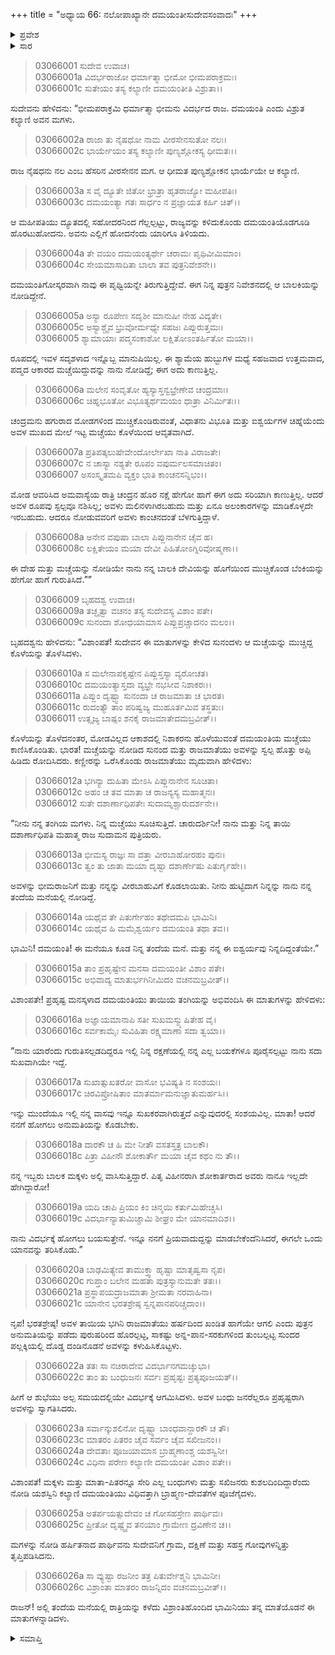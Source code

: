 +++
title = "ಅಧ್ಯಾಯ 66: ನಲೋಪಾಖ್ಯಾನೇ ದಮಯಂತೀಸುದೇವಸಂವಾದಃ"
+++

<details><summary>ಪ್ರವೇಶ</summary>


।।   ಓಂ ಓಂ ನಮೋ ನಾರಾಯಣಾಯ।।   ಶ್ರೀ ವೇದವ್ಯಾಸಾಯ ನಮಃ ।।

ಶ್ರೀ ಕೃಷ್ಣದ್ವೈಪಾಯನ ವೇದವ್ಯಾಸ ವಿರಚಿತ  

**ಶ್ರೀ ಮಹಾಭಾರತ**

**ಆರಣ್ಯಕ ಪರ್ವ**

**ಇಂದ್ರಲೋಕಾಭಿಗಮನ ಪರ್ವ**

**ಅಧ್ಯಾಯ 66**

</details>


<details><summary>ಸಾರ</summary>

ದಮಯಂತಿಯ ಮಚ್ಚೆಯನ್ನು ನೋಡಿ ಅವಳು ತನ್ನ ತಂಗಿಯ ಮಗಳೆಂದು ಗುರುತಿಸಿದ (1-10) ರಾಜಮಾತೆಯು, ತಂದೆಯ ಮನೆಗೆ ಮಕ್ಕಳನ್ನು ನೋಡಲು ಹೋಗ ಬಯಸಿದ ಅವಳನ್ನು ಕಳುಹಿಸಿಕೊಟ್ಟಿದುದು (11-26).

</details>


> 03066001 ಸುದೇವ ಉವಾಚ।  
03066001a ವಿದರ್ಭರಾಜೋ ಧರ್ಮಾತ್ಮಾ ಭೀಮೋ ಭೀಮಪರಾಕ್ರಮಃ।  
03066001c ಸುತೇಯಂ ತಸ್ಯ ಕಲ್ಯಾಣೀ ದಮಯಂತೀತಿ ವಿಶ್ರುತಾ।।

ಸುದೇವನು ಹೇಳಿದನು: “ಭೀಮಪರಾಕ್ರಮಿ ಧರ್ಮಾತ್ಮಾ ಭೀಮನು ವಿದರ್ಭದ ರಾಜ. ದಮಯಂತಿ ಎಂದು ವಿಶ್ರುತ ಕಲ್ಯಾಣಿ ಅವನ ಮಗಳು.

> 03066002a ರಾಜಾ ತು ನೈಷಧೋ ನಾಮ ವೀರಸೇನಸುತೋ ನಲಃ।  
03066002c ಭಾರ್ಯೇಯಂ ತಸ್ಯ ಕಲ್ಯಾಣೀ ಪುಣ್ಯಶ್ಲೋಕಸ್ಯ ಧೀಮತಃ।।

ರಾಜ ನೈಷಧನು ನಲ ಎಂಬ ಹೆಸರಿನ ವೀರಸೇನನ ಮಗ. ಆ ಧೀಮತ ಪುಣ್ಯಶ್ಲೋಕನ ಭಾರ್ಯೆಯೇ ಆ ಕಲ್ಯಾಣಿ.

> 03066003a ಸ ವೈ ದ್ಯೂತೇ ಜಿತೋ ಭ್ರಾತ್ರಾ ಹೃತರಾಜ್ಯೋ ಮಹೀಪತಿಃ।  
03066003c ದಮಯಂತ್ಯಾ ಗತಃ ಸಾರ್ಧಂ ನ ಪ್ರಜ್ಞಾಯತ ಕರ್ಹಿ ಚಿತ್।।

ಆ ಮಹೀಪತಿಯು ದ್ಯೂತದಲ್ಲಿ ಸಹೋದರನಿಂದ ಗೆಲ್ಲಲ್ಪಟ್ಟು, ರಾಜ್ಯವನ್ನು ಕಳಿದುಕೊಂಡು ದಮಯಂತಿಯೊಡಗೂಡಿ ಹೊರಟುಹೋದನು. ಅವನು ಎಲ್ಲಿಗೆ ಹೋದನೆಂದು ಯಾರಿಗೂ ತಿಳಿಯದು.

> 03066004a ತೇ ವಯಂ ದಮಯಂತ್ಯರ್ಥೇ ಚರಾಮಃ ಪೃಥಿವೀಮಿಮಾಂ।  
03066004c ಸೇಯಮಾಸಾದಿತಾ ಬಾಲಾ ತವ ಪುತ್ರನಿವೇಶನೇ।।

ದಮಯಂತಿಗೋಸ್ಕರವಾಗಿ ನಾವು ಈ ಪೃಥ್ವಿಯನ್ನೇ ತಿರುಗುತ್ತಿದ್ದೇವೆ. ಈಗ ನಿನ್ನ ಪುತ್ರನ ನಿವೇಶನದಲ್ಲಿ ಆ ಬಾಲಕಿಯನ್ನು ನೋಡಿದ್ದೇನೆ.

> 03066005a ಅಸ್ಯಾ ರೂಪೇಣ ಸದೃಶೀ ಮಾನುಷೀ ನೇಹ ವಿದ್ಯತೇ।  
03066005c ಅಸ್ಯಾಶ್ಚೈವ ಭ್ರುವೋರ್ಮಧ್ಯೇ ಸಹಜಃ ಪಿಪ್ಲುರುತ್ತಮಃ।  
03066005 ಶ್ಯಾಮಾಯಾಃ ಪದ್ಮಸಂಕಾಶೋ ಲಕ್ಷಿತೋಽಂತರ್ಹಿತೋ ಮಯಾ।।

ರೂಪದಲ್ಲಿ ಇವಳ ಸದೃಶಳಾದ ಇನ್ನೊಬ್ಬ ಮಾನುಷಿಯಿಲ್ಲ. ಈ ಶ್ಯಾಮೆಯ ಹುಬ್ಬುಗಳ ಮಧ್ಯೆ ಸಹಜವಾದ ಉತ್ತಮವಾದ, ಪದ್ಮದ ಆಕಾರದ ಮಚ್ಚೆಯಿದ್ದುದನ್ನು ನಾನು ನೋಡಿದ್ದೆ; ಈಗ ಅದು ಕಾಣುತ್ತಿಲ್ಲ.

> 03066006a ಮಲೇನ ಸಂವೃತೋ ಹ್ಯಸ್ಯಾಸ್ತನ್ವಭ್ರೇಣೇವ ಚಂದ್ರಮಾಃ।   
03066006c ಚಿಹ್ನಭೂತೋ ವಿಭೂತ್ಯರ್ಥಮಯಂ ಧಾತ್ರಾ ವಿನಿರ್ಮಿತಃ।।

ಚಂದ್ರಮನು ಹಗುರಾದ ಮೋಡಗಳಿಂದ ಮುಚ್ಚಿಕೊಂಡಿರುವಂತೆ, ವಿಧಾತನು ವಿಭೂತಿ ಮತ್ತು ಐಶ್ವರ್ಯಗಳ ಚಿಹ್ನೆಯೆಂದು ಅವಳ ಮುಖದ ಮೇಲೆ ಇಟ್ಟ ಮಚ್ಚೆಯು ಕೊಳೆಯಿಂದ ಆವೃತವಾಗಿದೆ.

> 03066007a ಪ್ರತಿಪತ್ಕಲುಷೇವೇಂದೋರ್ಲೇಖಾ ನಾತಿ ವಿರಾಜತೇ।  
03066007c ನ ಚಾಸ್ಯಾ ನಶ್ಯತೇ ರೂಪಂ ವಪುರ್ಮಲಸಮಾಚಿತಂ।  
03066007 ಅಸಂಸ್ಕೃತಮಪಿ ವ್ಯಕ್ತಂ ಭಾತಿ ಕಾಂಚನಸನ್ನಿಭಂ।।

ಮೋಡ ಆವರಿಸಿದ ಅಮವಾಸ್ಯೆಯ ರಾತ್ರಿ ಚಂದ್ರನ ಹೊರ ನಕ್ಷೆ ಹೇಗೋ ಹಾಗೆ ಈಗ ಅದು ಸರಿಯಾಗಿ ಕಾಣುತ್ತಿಲ್ಲ. ಆದರೆ ಅವಳ ರೂಪವು ಸ್ಪಲ್ಪವೂ ನಶಿಸಿಲ್ಲ; ಅವಳು ಮಲಿನಳಾಗಿರಬಹುದು ಮತ್ತು ಏನೂ ಅಲಂಕಾರಗಳನ್ನು ಮಾಡಿಕೊಳ್ಳದೇ ಇರಬಹುದು. ಆದರೂ ನೋಡುವವರಿಗೆ ಅವಳು ಕಾಂಚನದಂತೆ ಬೆಳಗುತ್ತಿದ್ದಾಳೆ.

> 03066008a ಅನೇನ ವಪುಷಾ ಬಾಲಾ ಪಿಪ್ಲುನಾನೇನ ಚೈವ ಹ।   
03066008c ಲಕ್ಷಿತೇಯಂ ಮಯಾ ದೇವೀ ಪಿಹಿತೋಽಗ್ನಿರಿವೋಷ್ಮಣಾ।।

ಈ ದೇಹ ಮತ್ತು ಮಚ್ಚೆಯನ್ನು ನೋಡಿಯೇ ನಾನು ನನ್ನ ಬಾಲಕಿ ದೇವಿಯನ್ನು ಹೊಗೆಯಿಂದ ಮುಚ್ಚಿಕೊಂಡ ಬೆಂಕಿಯನ್ನು ಹೇಗೋ ಹಾಗೆ ಗುರುತಿಸಿದೆ.””

> 03066009 ಬೃಹದಶ್ವ ಉವಾಚ।  
03066009a ತಚ್ಛೃತ್ವಾ ವಚನಂ ತಸ್ಯ ಸುದೇವಸ್ಯ ವಿಶಾಂ ಪತೇ।  
03066009c ಸುನಂದಾ ಶೋಧಯಾಮಾಸ ಪಿಪ್ಲುಪ್ರಚ್ಚಾದನಂ ಮಲಂ।।

ಬೃಹದಶ್ವನು ಹೇಳಿದನು: “ವಿಶಾಂಪತೆ! ಸುದೇವನ ಈ ಮಾತುಗಳನ್ನು ಕೇಳಿದ ಸುನಂದಳು ಆ ಮಚ್ಚೆಯನ್ನು ಮುಚ್ಚಿದ್ದ ಕೊಳೆಯನ್ನು ತೊಳೆಸಿದಳು.

> 03066010a ಸ ಮಲೇನಾಪಕೃಷ್ಟೇನ ಪಿಪ್ಲುಸ್ತಸ್ಯಾ ವ್ಯರೋಚತ।   
03066010c ದಮಯಂತ್ಯಾಸ್ತದಾ ವ್ಯಭ್ರೇ ನಭಸೀವ ನಿಶಾಕರಃ।।  
03066011a ಪಿಪ್ಲುಂ ದೃಷ್ಟ್ವಾ ಸುನಂದಾ ಚ ರಾಜಮಾತಾ ಚ ಭಾರತ।  
03066011c ರುದಂತ್ಯೌ ತಾಂ ಪರಿಷ್ವಜ್ಯ ಮುಹೂರ್ತಮಿವ ತಸ್ಥತುಃ।  
03066011 ಉತ್ಸೃಜ್ಯ ಬಾಷ್ಪಂ ಶನಕೈ ರಾಜಮಾತೇದಮಬ್ರವೀತ್।।

ಕೊಳೆಯನ್ನು ತೊಳೆದನಂತರ, ಮೋಡವಿಲ್ಲದ ಆಕಾಶದಲ್ಲಿ ನಿಶಾಕರನು ಹೊಳೆಯುವಂತೆ ದಮಯಂತಿಯ ಮಚ್ಚೆಯು ಕಾಣಿಸಿಕೊಂಡಿತು. ಭಾರತ! ಮಚ್ಚೆಯನ್ನು ನೋಡಿದ ಸುನಂದ ಮತ್ತು ರಾಜಮಾತೆಯು ಅವಳನ್ನು ಸ್ವಲ್ಪ ಹೊತ್ತು ಅಪ್ಪಿ ಹಿಡಿದು ರೋದಿಸಿದರು. ಕಣ್ಣೀರನ್ನು ಒರೆಸಿಕೊಂಡು ರಾಜಮಾತೆಯು ಮೃದುವಾಗಿ ಹೇಳಿದಳು:

> 03066012a ಭಗಿನ್ಯಾ ದುಹಿತಾ ಮೇಽಸಿ ಪಿಪ್ಲುನಾನೇನ ಸೂಚಿತಾ।  
03066012c ಅಹಂ ಚ ತವ ಮಾತಾ ಚ ರಾಜನ್ಯಸ್ಯ ಮಹಾತ್ಮನಃ।   
03066012 ಸುತೇ ದಶಾರ್ಣಾಧಿಪತೇಃ ಸುದಾಮ್ನಶ್ಚಾರುದರ್ಶನೇ।।

“ನೀನು ನನ್ನ ತಂಗಿಯ ಮಗಳು. ನಿನ್ನ ಮಚ್ಚೆಯು ಸೂಚಿಸುತ್ತಿದೆ.  ಚಾರುದರ್ಶಿನೀ! ನಾನು ಮತ್ತು ನಿನ್ನ ತಾಯಿ ದಶಾರ್ಣಾಧಿಪತಿ ಮಹಾತ್ಮ ರಾಜ ಸುದಾಮನ ಪುತ್ರಿಯರು.

> 03066013a ಭೀಮಸ್ಯ ರಾಜ್ಞಃ ಸಾ ದತ್ತಾ ವೀರಬಾಹೋರಹಂ ಪುನಃ।  
03066013c ತ್ವಂ ತು ಜಾತಾ ಮಯಾ ದೃಷ್ಟಾ ದಶಾರ್ಣೇಷು ಪಿತುರ್ಗೃಹೇ।।

ಅವಳನ್ನು ಭೀಮರಾಜನಿಗೆ ಮತ್ತು ನನ್ನನ್ನು ವೀರಬಾಹುವಿಗೆ ಕೊಡಲಾಯಿತು. ನೀನು ಹುಟ್ಟಿದಾಗ ನಿನ್ನನ್ನು ನಾನು ನನ್ನ ತಂದೆಯ ಮನೆಯಲ್ಲಿ ನೋಡಿದ್ದೆ.

> 03066014a ಯಥೈವ ತೇ ಪಿತುರ್ಗೇಹಂ ತಥೇದಮಪಿ ಭಾಮಿನಿ।  
03066014c ಯಥೈವ ಹಿ ಮಮೈಶ್ವರ್ಯಂ ದಮಯಂತಿ ತಥಾ ತವ।।

ಭಾಮಿನಿ! ದಮಯಂತಿ! ಈ ಮನೆಯೂ ಕೂಡ ನಿನ್ನ ತಂದೆಯ ಮನೆ. ಮತ್ತು ನನ್ನ ಈ ಐಶ್ವರ್ಯವು ನಿನ್ನದಿದ್ದಂತೆಯೇ.”

> 03066015a ತಾಂ ಪ್ರಹೃಷ್ಟೇನ ಮನಸಾ ದಮಯಂತೀ ವಿಶಾಂ ಪತೇ।  
03066015c ಅಭಿವಾದ್ಯ ಮಾತುರ್ಭಗಿನೀಮಿದಂ ವಚನಮಬ್ರವೀತ್।।

ವಿಶಾಂಪತೇ! ಪ್ರಹೃಷ್ಟ ಮನಸ್ಕಳಾದ ದಮಯಂತಿಯು ತಾಯಿಯ ತಂಗಿಯನ್ನು ಅಭಿವಂದಿಸಿ ಈ ಮಾತುಗಳನ್ನು ಹೇಳಿದಳು:

> 03066016a ಅಜ್ಞಾಯಮಾನಾಪಿ ಸತೀ ಸುಖಮಸ್ಮ್ಯುಷಿತೇಹ ವೈ।  
03066016c ಸರ್ವಕಾಮೈಃ ಸುವಿಹಿತಾ ರಕ್ಷ್ಯಮಾಣಾ ಸದಾ ತ್ವಯಾ।।

“ನಾನು ಯಾರೆಂದು ಗುರುತಿಸಲ್ಪಡದಿದ್ದರೂ ಇಲ್ಲಿ ನಿನ್ನ ರಕ್ಷಣೆಯಲ್ಲಿ ನನ್ನ ಎಲ್ಲ ಬಯಕೆಗಳೂ ಪೂರೈಸಲ್ಪಟ್ಟು ನಾನು ಸದಾ ಸುಖವಾಗಿಯೇ ಇದ್ದೆ.

> 03066017a ಸುಖಾತ್ಸುಖತರೋ ವಾಸೋ ಭವಿಷ್ಯತಿ ನ ಸಂಶಯಃ।  
03066017c ಚಿರವಿಪ್ರೋಷಿತಾಂ ಮಾತರ್ಮಾಮನುಜ್ಞಾತುಮರ್ಹಸಿ।।

ಇನ್ನು ಮುಂದೆಯೂ ಇಲ್ಲಿ ನನ್ನ ವಾಸವು ಇನ್ನೂ ಸುಖಕರವಾಗಿರುತ್ತದೆ ಎನ್ನುವುದರಲ್ಲಿ ಸಂಶಯವಿಲ್ಲ. ಮಾತಾ! ಆದರೆ ನನಗೆ ಹೋಗಲು ಅನುಮತಿಯನ್ನು ಕೊಡಬೇಕು.

> 03066018a ದಾರಕೌ ಚ ಹಿ ಮೇ ನೀತೌ ವಸತಸ್ತತ್ರ ಬಾಲಕೌ।   
03066018c ಪಿತ್ರಾ ವಿಹೀನೌ ಶೋಕಾರ್ತೌ ಮಯಾ ಚೈವ ಕಥಂ ನು ತೌ।।

ನನ್ನ ಇಬ್ಬರು ಬಾಲಕ ಮಕ್ಕಳು ಅಲ್ಲಿ ವಾಸಿಸುತ್ತಿದ್ದಾರೆ. ಪಿತೃ ವಿಹೀನರಾಗಿ ಶೋಕಾರ್ತರಾದ ಅವರು ನಾನೂ ಇಲ್ಲದೇ ಹೇಗಿದ್ದಾರೋ!

> 03066019a ಯದಿ ಚಾಪಿ ಪ್ರಿಯಂ ಕಿಂ ಚಿನ್ಮಯಿ ಕರ್ತುಮಿಹೇಚ್ಚಸಿ।  
03066019c ವಿದರ್ಭಾನ್ಯಾತುಮಿಚ್ಚಾಮಿ ಶೀಘ್ರಂ ಮೇ ಯಾನಮಾದಿಶ।।

ನಾನು ವಿದರ್ಭಕ್ಕೆ ಹೋಗಲು ಬಯಸುತ್ತೇನೆ. ಇನ್ನೂ ನನಗೆ ಪ್ರಿಯವಾದುದ್ದನ್ನು ಮಾಡಬೇಕೆಂದೆನಿಸಿದರೆ, ಈಗಲೇ ಒಂದು ಯಾನವನ್ನು ತರಿಸಿಕೊಡು.”

> 03066020a ಬಾಢಮಿತ್ಯೇವ ತಾಮುಕ್ತ್ವಾ ಹೃಷ್ಟಾ ಮಾತೃಷ್ವಸಾ ನೃಪ।  
03066020c ಗುಪ್ತಾಂ ಬಲೇನ ಮಹತಾ ಪುತ್ರಸ್ಯಾನುಮತೇ ತತಃ।।  
03066021a ಪ್ರಸ್ಥಾಪಯದ್ರಾಜಮಾತಾ ಶ್ರೀಮತಾ ನರವಾಹಿನಾ।   
03066021c ಯಾನೇನ ಭರತಶ್ರೇಷ್ಠ ಸ್ವನ್ನಪಾನಪರಿಚ್ಚದಾಂ।।

ನೃಪ! ಭರತಶ್ರೇಷ್ಠ! ಅವಳ ತಾಯಿಯ ಭಗಿನಿ ರಾಜಮಾತೆಯು ಹರ್ಷದಿಂದ ಖಂಡಿತ ಹಾಗೆಯೇ ಆಗಲಿ ಎಂದು ಪುತ್ರನ ಅನುಮತಿಯನ್ನು ಪಡೆದು ಪುರುಷರಿಂದ ಹೊರಲ್ಪಟ್ಟ, ಸಾಕಷ್ಟು ಅನ್ನ-ಪಾನ-ಸರಕುಗಳಿಂದ ತುಂಬಲ್ಪಟ್ಟ ಸುಂದರ ಪಲ್ಲಕ್ಕಿಯಲ್ಲಿ ದೊಡ್ಡ ದಂಡಿನೊಡನೆ ಅವಳನ್ನು ಕಳುಹಿಸಿಕೊಟ್ಟಳು.

> 03066022a ತತಃ ಸಾ ನಚಿರಾದೇವ ವಿದರ್ಭಾನಗಮಚ್ಶುಭಾ।  
03066022c ತಾಂ ತು ಬಂಧುಜನಃ ಸರ್ವಃ ಪ್ರಹೃಷ್ಟಃ ಪ್ರತ್ಯಪೂಜಯತ್।।

ಹೀಗೆ ಆ ಶುಭೆಯು ಅಲ್ಪ ಸಮಯದಲ್ಲಿಯೇ ವಿದರ್ಭಕ್ಕೆ ಆಗಮಿಸಿದಳು. ಅವಳ ಬಂಧು ಜನರೆಲ್ಲರೂ ಪ್ರಹೃಷ್ಟರಾಗಿ ಅವಳನ್ನು ಸ್ವಾಗತಿಸಿದರು.

> 03066023a ಸರ್ವಾನ್ಕುಶಲಿನೋ ದೃಷ್ಟ್ವಾ ಬಾಂಧವಾನ್ದಾರಕೌ ಚ ತೌ।  
03066023c ಮಾತರಂ ಪಿತರಂ ಚೈವ ಸರ್ವಂ ಚೈವ ಸಖೀಜನಂ।।  
03066024a ದೇವತಾಃ ಪೂಜಯಾಮಾಸ ಬ್ರಾಹ್ಮಣಾಂಶ್ಚ ಯಶಸ್ವಿನೀ।  
03066024c ವಿಧಿನಾ ಪರೇಣ ಕಲ್ಯಾಣೀ ದಮಯಂತೀ ವಿಶಾಂ ಪತೇ।।

ವಿಶಾಂಪತೆ! ಮಕ್ಕಳು ಮತ್ತು ಮಾತಾ-ಪಿತರನ್ನೂ ಸೇರಿ ಎಲ್ಲ ಬಂಧುಗಳು ಮತ್ತು ಸಖಿಜನರು ಕುಶಲದಿಂದಿದ್ದಾರೆಂದು ನೋಡಿ ಯಶಸ್ವಿನಿ ಕಲ್ಯಾಣಿ ದಮಯಂತಿಯು ವಿಧಿವತ್ತಾಗಿ ಬ್ರಾಹ್ಮಣ-ದೇವತೆಗಳ ಪೂಜೆಗೈದಳು.

> 03066025a ಅತರ್ಪಯತ್ಸುದೇವಂ ಚ ಗೋಸಹಸ್ರೇಣ ಪಾರ್ಥಿವಃ।  
03066025c ಪ್ರೀತೋ ದೃಷ್ಟ್ವೈವ ತನಯಾಂ ಗ್ರಾಮೇಣ ದ್ರವಿಣೇನ ಚ।।

ಮಗಳನ್ನು ನೋಡಿ ಹರ್ಷಿತನಾದ ಪಾರ್ಥಿವನು ಸುದೇವನಿಗೆ ಗ್ರಾಮ, ದಕ್ಷಿಣೆ ಮತ್ತು ಸಹಸ್ರ ಗೋವುಗಳನ್ನಿತ್ತು ತೃಪ್ತಿಪಡಿಸಿದನು.

> 03066026a ಸಾ ವ್ಯುಷ್ಟಾ ರಜನೀಂ ತತ್ರ ಪಿತುರ್ವೇಶ್ಮನಿ ಭಾಮಿನೀ।  
03066026c ವಿಶ್ರಾಂತಾ ಮಾತರಂ ರಾಜನ್ನಿದಂ ವಚನಮಬ್ರವೀತ್।।

ರಾಜನ್! ಅಲ್ಲಿ ತಂದೆಯ ಮನೆಯಲ್ಲಿ ರಾತ್ರಿಯನ್ನು ಕಳೆದು ವಿಶ್ರಾಂತಿಹೊಂದಿದ ಭಾಮಿನಿಯು ತನ್ನ ಮಾತೆಯೊಡನೆ ಈ ಮಾತುಗಳನ್ನಾಡಿದಳು.


<details><summary>ಸಮಾಪ್ತಿ</summary>


ಇತಿ ಶ್ರೀ ಮಹಾಭಾರತೇ ಆರಣ್ಯಕಪರ್ವಣಿ ಇಂದ್ರಲೋಕಾಭಿಗಮನಪರ್ವಣಿ ನಲೋಪಾಖ್ಯಾನೇ ದಮಯಂತೀಸುದೇವಸಂವಾದೇ ಷಟ್‌ಷಷ್ಟಿತಮೋಽಧ್ಯಾಯಃ।  
ಇದು ಮಹಾಭಾರತದ ಆರಣ್ಯಕಪರ್ವದಲ್ಲಿ ಇಂದ್ರಲೋಕಾಭಿಗಮನಪರ್ವದಲ್ಲಿ ನಲೋಪಾಖ್ಯಾನದಲ್ಲಿ ದಮಯಂತೀ-ಸುದೇವ ಸಂವಾದ ಎನ್ನುವ ಅರವತ್ತಾರನೆಯ ಅಧ್ಯಾಯವು.

</details>
